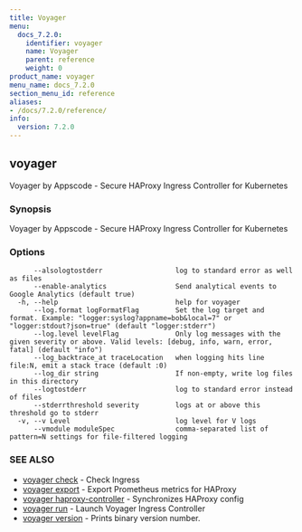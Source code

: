 ```yaml
---
title: Voyager
menu:
  docs_7.2.0:
    identifier: voyager
    name: Voyager
    parent: reference
    weight: 0
product_name: voyager
menu_name: docs_7.2.0
section_menu_id: reference
aliases:
- /docs/7.2.0/reference/
info:
  version: 7.2.0
---
```


## voyager

Voyager by Appscode - Secure HAProxy Ingress Controller for Kubernetes

### Synopsis

Voyager by Appscode - Secure HAProxy Ingress Controller for Kubernetes

### Options

```
      --alsologtostderr                  log to standard error as well as files
      --enable-analytics                 Send analytical events to Google Analytics (default true)
  -h, --help                             help for voyager
      --log.format logFormatFlag         Set the log target and format. Example: "logger:syslog?appname=bob&local=7" or "logger:stdout?json=true" (default "logger:stderr")
      --log.level levelFlag              Only log messages with the given severity or above. Valid levels: [debug, info, warn, error, fatal] (default "info")
      --log_backtrace_at traceLocation   when logging hits line file:N, emit a stack trace (default :0)
      --log_dir string                   If non-empty, write log files in this directory
      --logtostderr                      log to standard error instead of files
      --stderrthreshold severity         logs at or above this threshold go to stderr
  -v, --v Level                          log level for V logs
      --vmodule moduleSpec               comma-separated list of pattern=N settings for file-filtered logging
```

### SEE ALSO

* [voyager check](/docs/7.2.0/reference/voyager_check)	 - Check Ingress
* [voyager export](/docs/7.2.0/reference/voyager_export)	 - Export Prometheus metrics for HAProxy
* [voyager haproxy-controller](/docs/7.2.0/reference/voyager_haproxy-controller)	 - Synchronizes HAProxy config
* [voyager run](/docs/7.2.0/reference/voyager_run)	 - Launch Voyager Ingress Controller
* [voyager version](/docs/7.2.0/reference/voyager_version)	 - Prints binary version number.


